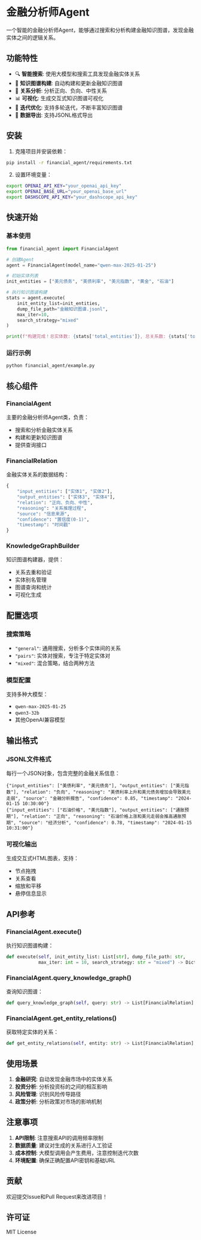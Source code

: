 # 金融分析师Agent

一个智能的金融分析师Agent，能够通过搜索和分析构建金融知识图谱，发现金融实体之间的逻辑关系。

## 功能特性

- 🔍 **智能搜索**: 使用大模型和搜索工具发现金融实体关系
- 🧠 **知识图谱构建**: 自动构建和更新金融知识图谱
- 🔗 **关系分析**: 分析正向、负向、中性关系
- 📊 **可视化**: 生成交互式知识图谱可视化
- 🔄 **迭代优化**: 支持多轮迭代，不断丰富知识图谱
- 📝 **数据导出**: 支持JSONL格式导出

## 安装

1. 克隆项目并安装依赖：
```bash
pip install -r financial_agent/requirements.txt
```

2. 设置环境变量：
```bash
export OPENAI_API_KEY="your_openai_api_key"
export OPENAI_BASE_URL="your_openai_base_url"
export DASHSCOPE_API_KEY="your_dashscope_api_key"
```

## 快速开始

### 基本使用

```python
from financial_agent import FinancialAgent

# 创建Agent
agent = FinancialAgent(model_name="qwen-max-2025-01-25")

# 初始实体列表
init_entities = ["美元债务", "美债利率", "美元指数", "黄金", "石油"]

# 执行知识图谱构建
stats = agent.execute(
    init_entity_list=init_entities,
    dump_file_path="金融知识图谱.jsonl",
    max_iter=10,
    search_strategy="mixed"
)

print(f"构建完成！总实体数: {stats['total_entities']}, 总关系数: {stats['total_relations']}")
```

### 运行示例

```bash
python financial_agent/example.py
```

## 核心组件

### FinancialAgent

主要的金融分析师Agent类，负责：
- 搜索和分析金融实体关系
- 构建和更新知识图谱
- 提供查询接口

### FinancialRelation

金融实体关系的数据结构：
```python
{
    "input_entities": ["实体1", "实体2"],
    "output_entities": ["实体3", "实体4"],
    "relation": "正向、负向、中性",
    "reasoning": "关系推理过程",
    "source": "信息来源",
    "confidence": "置信度(0-1)",
    "timestamp": "时间戳"
}
```

### KnowledgeGraphBuilder

知识图谱构建器，提供：
- 关系去重和验证
- 实体别名管理
- 图谱查询和统计
- 可视化生成

## 配置选项

### 搜索策略

- `"general"`: 通用搜索，分析多个实体间的关系
- `"pairs"`: 实体对搜索，专注于特定实体对
- `"mixed"`: 混合策略，结合两种方法

### 模型配置

支持多种大模型：
- `qwen-max-2025-01-25`
- `qwen3-32b`
- 其他OpenAI兼容模型

## 输出格式

### JSONL文件格式

每行一个JSON对象，包含完整的金融关系信息：

```jsonl
{"input_entities": ["美债利率", "美元债务"], "output_entities": ["美元指数"], "relation": "负向", "reasoning": "美债利率上升和美元债务增加会导致美元走弱", "source": "金融分析报告", "confidence": 0.85, "timestamp": "2024-01-15 10:30:00"}
{"input_entities": ["石油价格", "美元指数"], "output_entities": ["通胀预期"], "relation": "正向", "reasoning": "石油价格上涨和美元走弱会推高通胀预期", "source": "经济分析", "confidence": 0.78, "timestamp": "2024-01-15 10:31:00"}
```

### 可视化输出

生成交互式HTML图表，支持：
- 节点拖拽
- 关系查看
- 缩放和平移
- 悬停信息显示

## API参考

### FinancialAgent.execute()

执行知识图谱构建：

```python
def execute(self, init_entity_list: List[str], dump_file_path: str, 
            max_iter: int = 10, search_strategy: str = "mixed") -> Dict
```

### FinancialAgent.query_knowledge_graph()

查询知识图谱：

```python
def query_knowledge_graph(self, query: str) -> List[FinancialRelation]
```

### FinancialAgent.get_entity_relations()

获取特定实体的关系：

```python
def get_entity_relations(self, entity: str) -> List[FinancialRelation]
```

## 使用场景

1. **金融研究**: 自动发现金融市场中的实体关系
2. **投资分析**: 分析投资标的之间的相互影响
3. **风险管理**: 识别风险传导路径
4. **政策分析**: 分析政策对市场的影响机制

## 注意事项

1. **API限制**: 注意搜索API的调用频率限制
2. **数据质量**: 建议对生成的关系进行人工验证
3. **成本控制**: 大模型调用会产生费用，注意控制迭代次数
4. **环境配置**: 确保正确配置API密钥和基础URL

## 贡献

欢迎提交Issue和Pull Request来改进项目！

## 许可证

MIT License 